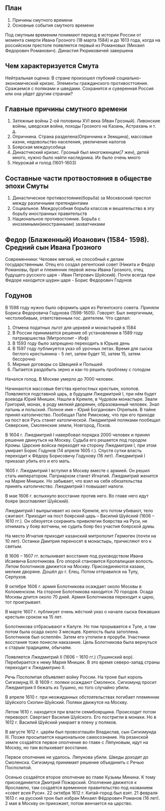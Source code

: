 ## План
1. Причины смутного времени
2. Основные события смутного времени

Под смутным временим понимают период в истории России от момента смерти Ивана Грозного (18 марта 1584) и до 1613 года, когда на российском престоле появляется первый из Романовых (Михаил Федорович Романович). Династия Рюриковичей завершена

## Чем характеризуется Смута
Нейтральная оценка: В стране произошел глубокий социально-экономический кризис. Элементы гражданского противосттояния. Сражаемся с поляками и шведами. Сохранится и суверенная Россия или она уйдет другим странам?

## Главные причины смутного времени
1. Затяжные войны 2-ой половины XVI века (Иван Грозный). Ливонские войны, шведская война, походы Грозного на Казань, Астрахань и т. д.
2. Опричнина. Страна разделена(Опричнина и Земщина), массовые казни, недовольство населения, увеличение налогов
3. Боярская междоусобица
4. Династческий кризис. Грозный был многоженцем(7 жен), детей много, нужно было найти наследника. Их было очень много
5. Неурожай и голод (1601-1603)

## Составные части протвостояния в обществе эпохи Смуты
1. Династическое противостояние(борьба) за Москвоский престол между различными претендентами
2. Социальное. Междоусобная борьба классов и вешательство в эту борьбу иностранных правительств
3. Национальное противостояние. Борьба с иноземными(иностранными) захватчиками

## Федор (Блаженный) Иоанович (1584- 1598). Средний сын Ивана Грозного
Современники: Человек мягкий, не способный к делам государственным. 
Отец его создал регентский совет (Никита и Федор Романовы, брат и племянник первой жены Ивана Грозного, отец будущего русского царя - Иван Петрович Шуйский). Почти всегда при Федоре находится шурин царя - Борис Федорович Годунов

## Годунов
В 1598 году нужно было оформить царя из Регентского совета. Приняли Бориса Федоровича Годунова (1598-1605). Говорят: Был энергичным, честолюбивым, ответственным гос. деятелем.
Что сделал:
1. Отмена податных льгот для церквей и монастырей в 1584
2. В России принимается решение об установлении в 1589 году патриаршества (Митрополит - Иоф)
3. В 1593 году было запрещено переходить в Юрьев день
4. В 1597 году публикуется указ об урочных летах. Время для сыска беглого крестьянина - 5 лет, затем будет 10, затем 15, затем бессрочно
5. Мирные договоры со Швецией и Польшей
6. Пытается раздобыть зерно и как-то решить проблему с голодом

Начался голод. В Москве умерло до 7000 человек.

Начинаются массовые бегства крепостных крестьян, холопов. Появляется подставной царь, в будущем Лжедмитрий I, при нём будет воевода Юрий Мнишек. Нашли в Кремле, в Чудовом монастыре. Звали Григорий, монах, в роду мелкий дворянин, образованный человек. Знал латынь и польский. Полное имя – Юрий Богданович Отрепьев. В тайне принял католичество. Пообещал Папе Римскому, что при его приходе на пост вся Русь станет католической. Лжедмитрий поляками пообещал Северские, Смоленские земли, Новгород, Псков.

В 1604 г. Лжедмитрий I навербовал порядка 2000 человек и принял решение двинуться на Москву. Судьба его решается под городом Кромы. Царские войска переходят на сторону Лжедмитрия I, при этом умирает Борис Годунов (14 апреля 1605 г.). Спустя сутки власть переходит к Фёдору Борисовичу Годунову (16 лет). Лжедмитрий I приказал убить его и его мать.

1605 г. Лжедмитрий I вступил в Москву вместе с армией. Он решил стать императором. Патриархом станет Игнатий. Лжедмитрий женится на Марие Мнишек. Но забывает, что взял на себя обязательства принять католичество.
Лжедмитрий I повышает налоги.

В мае 1606 г. вспыхнуло восстание против него. Во главе него идут бояре (возглавляет Шуйский).

Лжедмитрий I выпрыгивает из окон Кремля, его потом убивают, тело сжигают.
Приходит на пост боярский царь – Василий Шуйский (1606 – 1610 гг.). Он обязуется сохранить привилегии боярства на Руси, не отнимать у бояр вотчины, не судить бояр без участия боярской думы.

На место Игнатия приходит казанский митрополит Гермоген (почти на 10 лет).
Останки Дмитрия переносят в монастырь, причисляют его к святым.

В 1606 – 1607 гг. вспыхивает восстание под руководством Ивана Исаевича Болотникова. Его опорой становится Кропалицкая волость. Летом болотников движется на Москву. Присоединяются казаки, мелкие дворяне.
Дошёл до г. Елец. Потом отправился на Тулу, Серпухов.

В октябре 1606 г. армия Болотникова осаждает около Москвы в Коломенском.
На стороне Болотникова находится 70 городов. Осада Москвы длится около 70 дней. Армия Болотникова переходит к царю, тот проигрывает.

В марте 1607 г. публикует очень жёсткий указ о начале сыска бежавших крестьян сроком на 15 лет.

Болотникова отбрасывают к Калуге. Но том прорывается к Туле, а там потом была осада около 3 месяцев. Крепость была затоплена.
Болотников был ослеплён. Затем его утопили в проруби.
Участники восстания тоже понесли наказание. Цель Болотникова была вернуться к старым традициям, обычаям.

Появляется Лжедмитрий II (1606 – 1610 гг.) (Тушинский вор). Перебирается к нему Мария Мнишек. В это время северо-запад страны переходит к Лжедмитрию II.

Речь Посполитая объявляет войну России. На троне был король Сигизмунд III. В 1609 г. поляки осаждают Смоленск. Сигизмунд просит Лжедмитрия II бежать из Тушино, но того случайно убили.

В апреле 1610 г. при неожиданных обстоятельствах погибает племянник Шуйского Скопин-Шуйский. Поляки движутся на Москву. 

Летом 1610 г. находится при власти семибоярщина. Происходит потом переворот. Свергают Василия Шуйского. Его постригли в монахи. Но в 1612 г. Василий Шуйский умирает в плену у поляков.

В августе 1612 г. царём был провозглашён Владислав, сын Сигизмунда III.
Позже просыпается национальное самосознание.
На рязанской земле создаётся первое ополчение во главе с Ляпуновым, идут на Москву, но там вспыхивает восстание.

Первое ополчение не удалось. Ляпунова убили.
Шведы доходят до Смоленска. Сигизмунд принимает решение объединить с Речью Посполитой.

Осенью создаётся второе ополчение во главе Кузьмы Минина. К тому присоединяется Дмитрий Пожарский. Ополчение движется к Ярославлю, там создаётся временное правительство под названием «совет всея Руси».
22 октября 1612 г. Китай-город был взят.
21 февраля 1613 г. на русский трон был избран Михаил Фёдорович Романов (16 лет). 2 мая в Москву он приезжает, потом венчается на царство.
